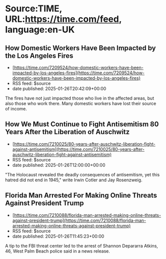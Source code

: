 # Source:TIME, URL:https://time.com/feed, language:en-UK

## How Domestic Workers Have Been Impacted by the Los Angeles Fires
 - [https://time.com/7209524/how-domestic-workers-have-been-impacted-by-los-angeles-fires](https://time.com/7209524/how-domestic-workers-have-been-impacted-by-los-angeles-fires)
 - RSS feed: $source
 - date published: 2025-01-26T20:42:09+00:00

The fires have not just impacted those who live in the affected areas, but also those who work there. Many domestic workers have lost their source of income.

## How We Must Continue to Fight Antisemitism 80 Years After the Liberation of Auschwitz
 - [https://time.com/7210025/80-years-after-auschwitz-liberation-fight-against-antisemitism](https://time.com/7210025/80-years-after-auschwitz-liberation-fight-against-antisemitism)
 - RSS feed: $source
 - date published: 2025-01-26T12:00:00+00:00

"The Holocaust revealed the deadly consequences of antisemitism, yet this hatred did not end in 1945," write 
Irwin Cotler and Jay Rosenzweig.

## Florida Man Arrested For Making Online Threats Against President Trump
 - [https://time.com/7210088/florida-man-arrested-making-online-threats-against-president-trump](https://time.com/7210088/florida-man-arrested-making-online-threats-against-president-trump)
 - RSS feed: $source
 - date published: 2025-01-26T11:45:23+00:00

A tip to the FBI threat center led to the arrest of Shannon Depararra Atkins, 46, West Palm Beach police said in a news release.

